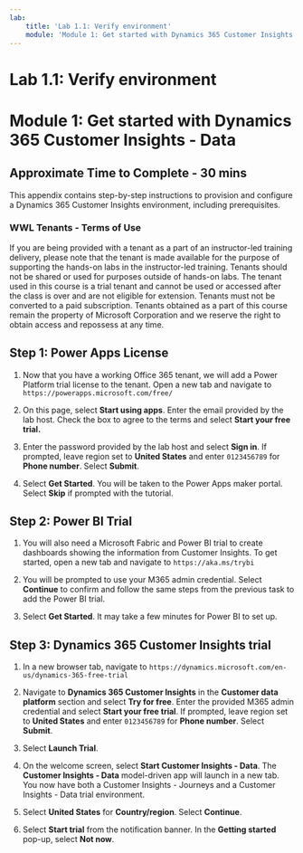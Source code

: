 ```yaml
---
lab:
    title: 'Lab 1.1: Verify environment'
    module: 'Module 1: Get started with Dynamics 365 Customer Insights - Data'
---
```


# Lab 1.1: Verify environment
# Module 1: Get started with Dynamics 365 Customer Insights - Data

## Approximate Time to Complete - 30 mins 

This appendix contains step-by-step instructions to provision and configure a Dynamics 365 Customer Insights environment, including prerequisites. 

### WWL Tenants - Terms of Use
If you are being provided with a tenant as a part of an instructor-led training delivery, please note that the tenant is made available for the purpose of supporting the hands-on labs in the instructor-led training. 
Tenants should not be shared or used for purposes outside of hands-on labs. The tenant used in this course is a trial tenant and cannot be used or accessed after the class is over and are not eligible for extension. 
Tenants must not be converted to a paid subscription. Tenants obtained as a part of this course remain the property of Microsoft Corporation and we reserve the right to obtain access and repossess at any time. 


## Step 1: Power Apps License 

1.  Now that you have a working Office 365 tenant, we will add a Power Platform trial license to the tenant. Open a new tab and navigate to `https://powerapps.microsoft.com/free/`

2.  On this page, select **Start using apps**. Enter the email provided by the lab host. Check the box to agree to the terms and select **Start your free trial.**

3.  Enter the password provided by the lab host and select **Sign in**. If prompted, leave region set to **United States** and enter `0123456789` for **Phone number**. Select **Submit**. 

4.  Select **Get Started**. You will be taken to the Power Apps maker portal. Select **Skip** if prompted with the tutorial. 


## Step 2: Power BI Trial  

1.  You will also need a Microsoft Fabric and Power BI trial to create dashboards showing the information from Customer Insights. To get started, open a new tab and navigate to `https://aka.ms/trybi` 

2.  You will be prompted to use your M365 admin credential. Select **Continue** to confirm and follow the same steps from the previous task to add the Power BI trial.

3.  Select **Get Started**. It may take a few minutes for Power BI to set up. 


## Step 3: Dynamics 365 Customer Insights trial

1.  In a new browser tab, navigate to `https://dynamics.microsoft.com/en-us/dynamics-365-free-trial` 

2.  Navigate to **Dynamics 365 Customer Insights** in the **Customer data platform** section and select **Try for free**. Enter the provided M365 admin credential and select **Start your free trial**. If prompted, leave region set to **United States** and enter `0123456789` for **Phone number**. Select **Submit**.  

3.  Select **Launch Trial**.

4.  On the welcome screen, select **Start Customer Insights - Data**. The **Customer Insights - Data** model-driven app will launch in a new tab. You now have both a Customer Insights - Journeys and a Customer Insights - Data trial environment.

5.  Select **United States** for **Country/region**. Select **Continue**. 

6.  Select **Start trial** from the notification banner.  In the **Getting started** pop-up, select **Not now**. 

